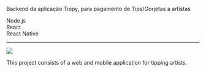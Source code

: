 Backend da aplicação Tippy, para pagamento de Tips/Gorjetas a artistas

Node.js<br >
React<br >
React Native<br >

*********

<img src="https://www.cuby.com.br/cli/tippy/logo.svg">

This project consists of a web and mobile application for tipping artists.
